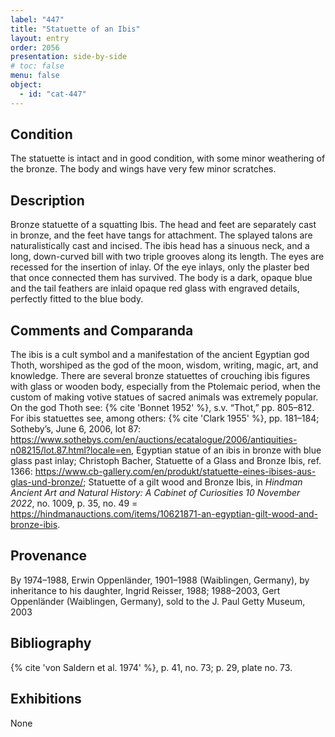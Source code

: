 ```yaml
---
label: "447"
title: "Statuette of an Ibis"
layout: entry
order: 2056
presentation: side-by-side
# toc: false
menu: false
object:
  - id: "cat-447"
---
```


## Condition

The statuette is intact and in good condition, with some minor weathering of the bronze. The body and wings have very few minor scratches.

## Description

Bronze statuette of a squatting Ibis. The head and feet are separately cast in bronze, and the feet have tangs for attachment. The splayed talons are naturalistically cast and incised. The ibis head has a sinuous neck, and a long, down-curved bill with two triple grooves along its length. The eyes are recessed for the insertion of inlay. Of the eye inlays, only the plaster bed that once connected them has survived. The body is a dark, opaque blue and the tail feathers are inlaid opaque red glass with engraved details, perfectly fitted to the blue body.

## Comments and Comparanda

The ibis is a cult symbol and a manifestation of the ancient Egyptian god Thoth, worshiped as the god of the moon, wisdom, writing, magic, art, and knowledge. There are several bronze statuettes of crouching ibis figures with glass or wooden body, especially from the Ptolemaic period, when the custom of making votive statues of sacred animals was extremely popular. On the god Thoth see: {% cite 'Bonnet 1952' %}, s.v. “Thot,” pp. 805–812. For ibis statuettes see, among others: {% cite 'Clark 1955' %}, pp. 181–184; Sotheby’s, June 6, 2006, lot 87: <https://www.sothebys.com/en/auctions/ecatalogue/2006/antiquities-n08215/lot.87.html?locale=en>, Egyptian statue of an ibis in bronze with blue glass past inlay; Christoph Bacher, Statuette of a Glass and Bronze Ibis, ref. 1366: <https://www.cb-gallery.com/en/produkt/statuette-eines-ibises-aus-glas-und-bronze/>; Statuette of a gilt wood and Bronze Ibis, in *Hindman Ancient Art and Natural History: A Cabinet of Curiosities 10 November 2022*, no. 1009, p. 35, no. 49 = <https://hindmanauctions.com/items/10621871-an-egyptian-gilt-wood-and-bronze-ibis>.

## Provenance

By 1974–1988, Erwin Oppenländer, 1901–1988 (Waiblingen, Germany), by inheritance to his daughter, Ingrid Reisser, 1988; 1988–2003, Gert Oppenländer (Waiblingen, Germany), sold to the J. Paul Getty Museum, 2003

## Bibliography

{% cite 'von Saldern et al. 1974' %}, p. 41, no. 73; p. 29, plate no. 73.

## Exhibitions

None